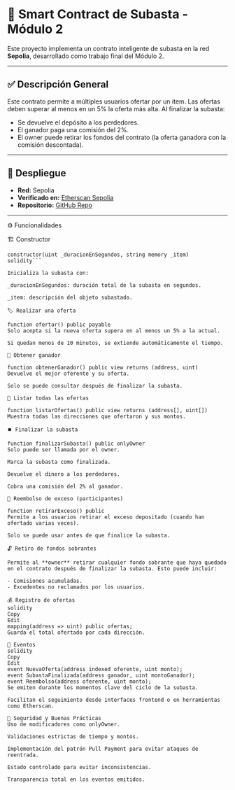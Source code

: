# 🧾 Smart Contract de Subasta - Módulo 2

Este proyecto implementa un contrato inteligente de subasta en la red **Sepolia**, desarrollado como trabajo final del Módulo 2.

---

## ✅ Descripción General

Este contrato permite a múltiples usuarios ofertar por un ítem. Las ofertas deben superar al menos en un 5% la oferta más alta. Al finalizar la subasta:

- Se devuelve el depósito a los perdedores.
- El ganador paga una comisión del 2%.
- El owner puede retirar los fondos del contrato (la oferta ganadora con la comisión descontada).

---

## 🚀 Despliegue

- **Red:** Sepolia
- **Verificado en:** [Etherscan Sepolia](https://sepolia.etherscan.io/)
- **Repositorio:** [GitHub Repo](https://github.com/usuario/subasta-smartcontract)

---

⚙️ Funcionalidades

🏗️ Constructor

```solidity
constructor(uint _duracionEnSegundos, string memory _item)
solidity```

Inicializa la subasta con:

_duracionEnSegundos: duración total de la subasta en segundos.

_item: descripción del objeto subastado.

🏷️ Realizar una oferta

function ofertar() public payable
Solo acepta si la nueva oferta supera en al menos un 5% a la actual.

Si quedan menos de 10 minutos, se extiende automáticamente el tiempo.

🥇 Obtener ganador

function obtenerGanador() public view returns (address, uint)
Devuelve el mejor oferente y su oferta.

Solo se puede consultar después de finalizar la subasta.

📜 Listar todas las ofertas

function listarOfertas() public view returns (address[], uint[])
Muestra todas las direcciones que ofertaron y sus montos.

⏹️ Finalizar la subasta

function finalizarSubasta() public onlyOwner
Solo puede ser llamada por el owner.

Marca la subasta como finalizada.

Devuelve el dinero a los perdedores.

Cobra una comisión del 2% al ganador.

💸 Reembolso de exceso (participantes)

function retirarExceso() public
Permite a los usuarios retirar el exceso depositado (cuando han ofertado varias veces).

Solo se puede usar antes de que finalice la subasta.

🔓 Retiro de fondos sobrantes

Permite al **owner** retirar cualquier fondo sobrante que haya quedado en el contrato después de finalizar la subasta. Esto puede incluir:

- Comisiones acumuladas.
- Excedentes no reclamados por los usuarios.

💰 Registro de ofertas
solidity
Copy
Edit
mapping(address => uint) public ofertas;
Guarda el total ofertado por cada dirección.

📢 Eventos
solidity
Copy
Edit
event NuevaOferta(address indexed oferente, uint monto);
event SubastaFinalizada(address ganador, uint montoGanador);
event Reembolso(address oferente, uint monto);
Se emiten durante los momentos clave del ciclo de la subasta.

Facilitan el seguimiento desde interfaces frontend o en herramientas como Etherscan.

🧠 Seguridad y Buenas Prácticas
Uso de modificadores como onlyOwner.

Validaciones estrictas de tiempo y montos.

Implementación del patrón Pull Payment para evitar ataques de reentrada.

Estado controlado para evitar inconsistencias.

Transparencia total en los eventos emitidos.